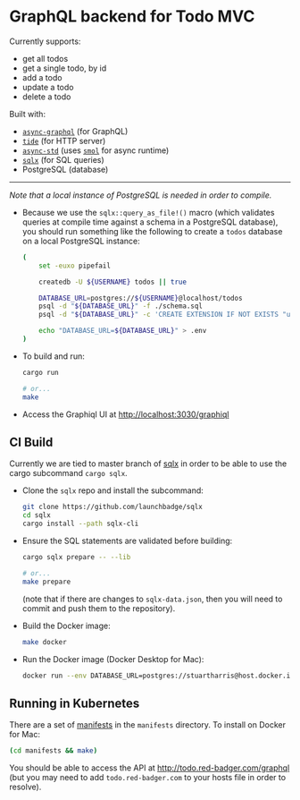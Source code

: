 # GraphQL backend for Todo MVC

Currently supports:

- get all todos
- get a single todo, by id
- add a todo
- update a todo
- delete a todo

Built with:

- [`async-graphql`](https://github.com/async-graphql/async-graphql) (for GraphQL)
- [`tide`](https://github.com/http-rs/tide) (for HTTP server)
- [`async-std`](https://docs.rs/async-std/1.6.2/async_std/) (uses [`smol`](https://github.com/stjepang/smol) for async runtime)
- [`sqlx`](https://github.com/launchbadge/sqlx) (for SQL queries)
- PostgreSQL (database)

---

_Note that a local instance of PostgreSQL is needed in order to compile._

- Because we use the `sqlx::query_as_file!()` macro (which validates queries at compile time against a schema in a PostgreSQL database), you should run something like the following to create a `todos` database on a local PostgreSQL instance:

  ```sh
  (
      set -euxo pipefail

      createdb -U ${USERNAME} todos || true

      DATABASE_URL=postgres://${USERNAME}@localhost/todos
      psql -d "${DATABASE_URL}" -f ./schema.sql
      psql -d "${DATABASE_URL}" -c 'CREATE EXTENSION IF NOT EXISTS "uuid-ossp";'

      echo "DATABASE_URL=${DATABASE_URL}" > .env
  )
  ```

- To build and run:

  ```sh
  cargo run

  # or...
  make
  ```

- Access the Graphiql UI at [http://localhost:3030/graphiql](http://localhost:3030/graphiql)

## CI Build

Currently we are tied to master branch of [sqlx](https://github.com/launchbadge/sqlx) in order to be able to use the cargo subcommand `cargo sqlx`.

- Clone the `sqlx` repo and install the subcommand:

  ```sh
  git clone https://github.com/launchbadge/sqlx
  cd sqlx
  cargo install --path sqlx-cli
  ```

- Ensure the SQL statements are validated before building:

  ```sh
  cargo sqlx prepare -- --lib

  # or...
  make prepare
  ```

  (note that if there are changes to `sqlx-data.json`, then you will need to commit and push them to the repository).

- Build the Docker image:

  ```sh
  make docker
  ```

- Run the Docker image (Docker Desktop for Mac):

  ```sh
  docker run --env DATABASE_URL=postgres://stuartharris@host.docker.internal/todos -it -p3030:3030 todomvc_api
  ```

## Running in Kubernetes

There are a set of [manifests](./manifests) in the `manifests` directory. To install on Docker for Mac:

```sh
(cd manifests && make)
```

You should be able to access the API at http://todo.red-badger.com/graphql (but you may need to add `todo.red-badger.com` to your hosts file in order to resolve).
